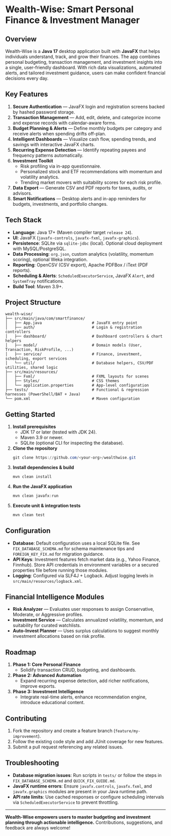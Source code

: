# Wealth-Wise: Smart Personal Finance & Investment Manager

## Overview
Wealth-Wise is a **Java 17** desktop application built with **JavaFX** that helps individuals understand, track, and grow their finances. The app combines personal budgeting, transaction management, and investment insights into a single, user-friendly dashboard. With rich data visualizations, automated alerts, and tailored investment guidance, users can make confident financial decisions every day.

## Key Features
1. **Secure Authentication** — JavaFX login and registration screens backed by hashed password storage.
2. **Transaction Management** — Add, edit, delete, and categorize income and expense records with calendar-aware forms.
3. **Budget Planning & Alerts** — Define monthly budgets per category and receive alerts when spending drifts off-plan.
4. **Intelligent Dashboards** — Visualize cash flow, spending trends, and savings with interactive JavaFX charts.
5. **Recurring Expense Detection** — Identify repeating payees and frequency patterns automatically.
6. **Investment Toolkit**
   - Risk profiling via in-app questionnaire.
   - Personalized stock and ETF recommendations with momentum and volatility analytics.
   - Trending market movers with suitability scores for each risk profile.
7. **Data Export** — Generate CSV and PDF reports for taxes, audits, or advisors.
8. **Smart Notifications** — Desktop alerts and in-app reminders for budgets, investments, and portfolio changes.

## Tech Stack
- **Language**: Java 17+ (Maven compiler target `release 24`).
- **UI**: JavaFX (`javafx-controls`, `javafx-fxml`, `javafx-graphics`).
- **Persistence**: SQLite via `sqlite-jdbc` (local). Optional cloud deployment with MySQL/PostgreSQL.
- **Data Processing**: `org.json`, custom analytics (volatility, momentum scoring), optional Weka integration.
- **Reporting**: OpenCSV (CSV export), Apache PDFBox / iText (PDF reports).
- **Scheduling & Alerts**: `ScheduledExecutorService`, JavaFX `Alert`, and `SystemTray` notifications.
- **Build Tool**: Maven 3.9+.

## Project Structure
```
wealth-wise/
├── src/main/java/com/smartfinance/
│   ├── App.java                      # JavaFX entry point
│   ├── auth/                         # Login & registration controllers
│   ├── dashboard/                    # Dashboard controllers & chart helpers
│   ├── model/                        # Domain models (User, Transaction, RiskProfile, ...)
│   ├── service/                      # Finance, investment, scheduling, export services
│   └── util/                         # Database helpers, CSV/PDF utilities, shared logic
├── src/main/resources/
│   ├── Fxml/                         # FXML layouts for scenes
│   ├── Styles/                       # CSS themes
│   └── application.properties        # App-level configuration
├── tests/                            # Functional & regression harnesses (PowerShell/BAT + Java)
└── pom.xml                           # Maven configuration
```

## Getting Started
1. **Install prerequisites**
   - JDK 17 or later (tested with JDK 24).
   - Maven 3.9 or newer.
   - SQLite (optional CLI for inspecting the database).
2. **Clone the repository**
   ```powershell
   git clone https://github.com/<your-org>/wealthwise.git
   ```
3. **Install dependencies & build**
   ```powershell
   mvn clean install
   ```
4. **Run the JavaFX application**
   ```powershell
   mvn clean javafx:run
   ```
5. **Execute unit & integration tests**
   ```powershell
   mvn clean test
   ```

## Configuration
- **Database**: Default configuration uses a local SQLite file. See `FIX_DATABASE_SCHEMA.md` for schema maintenance tips and `FOREIGN_KEY_FIX.md` for migration guidance.
- **API Keys**: Investment features fetch market data (e.g., Yahoo Finance, Finnhub). Store API credentials in environment variables or a secured properties file before running those modules.
- **Logging**: Configured via SLF4J + Logback. Adjust logging levels in `src/main/resources/logback.xml`.

## Financial Intelligence Modules
- **Risk Analyzer** — Evaluates user responses to assign Conservative, Moderate, or Aggressive profiles.
- **Investment Service** — Calculates annualized volatility, momentum, and suitability for curated watchlists.
- **Auto-Invest Planner** — Uses surplus calculations to suggest monthly investment allocations based on risk profile.

## Roadmap
1. **Phase 1: Core Personal Finance**
   - Solidify transaction CRUD, budgeting, and dashboards.
2. **Phase 2: Advanced Automation**
   - Expand recurring expense detection, add richer notifications, improve exports.
3. **Phase 3: Investment Intelligence**
   - Integrate real-time alerts, enhance recommendation engine, introduce educational content.

## Contributing
1. Fork the repository and create a feature branch (`feature/my-improvement`).
2. Follow the existing code style and add JUnit coverage for new features.
3. Submit a pull request referencing any related issues.

## Troubleshooting
- **Database migration issues**: Run scripts in `tests/` or follow the steps in `FIX_DATABASE_SCHEMA.md` and `QUICK_FIX_GUIDE.md`.
- **JavaFX runtime errors**: Ensure `javafx.controls`, `javafx.fxml`, and `javafx.graphics` modules are present in your Java runtime path.
- **API rate limits**: Use cached responses or configure scheduling intervals via `ScheduledExecutorService` to prevent throttling.

---

**Wealth-Wise empowers users to master budgeting and investment planning through actionable intelligence.** Contributions, suggestions, and feedback are always welcome!

